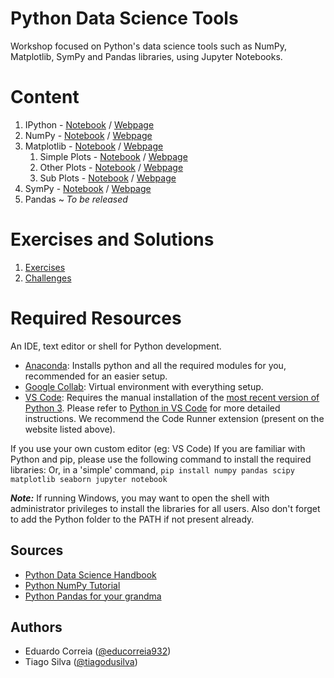 # Python Data Science Tools

Workshop focused on Python's data science tools such as NumPy, Matplotlib, SymPy and Pandas libraries, using Jupyter Notebooks.

# Content

1. IPython - [Notebook](notebooks/IPython.ipynb) / [Webpage](https://ieeeupsb.github.io/workshop-python-data-science-tools/html/IPython.html)
2. NumPy - [Notebook](notebooks/Numpy.ipynb) / [Webpage](https://ieeeupsb.github.io/workshop-python-data-science-tools/html/Numpy.html)
3. Matplotlib - [Notebook](notebooks/Matplotlib.ipynb) / [Webpage](https://ieeeupsb.github.io/workshop-python-data-science-tools/html/Matplotlib.html)   
    1. Simple Plots - [Notebook](notebooks/SimplePlots.ipynb) / [Webpage](https://ieeeupsb.github.io/workshop-python-data-science-tools/html/SimplePlots.html)   
    2. Other Plots - [Notebook](notebooks/OtherPlots.ipynb) / [Webpage](https://ieeeupsb.github.io/workshop-python-data-science-tools/html/OtherPlots.html)   
    3. Sub Plots - [Notebook](notebooks/Subplots.ipynb) / [Webpage](https://ieeeupsb.github.io/workshop-python-data-science-tools/html/Subplots.html)   
4. SymPy - [Notebook](notebooks/SymPy.ipynb) / [Webpage](https://ieeeupsb.github.io/workshop-python-data-science-tools/html/SymPy.html)
5. Pandas ~ *To be released*

# Exercises and Solutions

1. [Exercises](notebooks/Exercises.ipynb)
2. [Challenges](notebooks/Challenges.ipynb)

# Required Resources

An IDE, text editor or shell for Python development.

- [Anaconda](https://www.anaconda.com/products/individual): Installs python and all the required modules for you, recommended for an easier setup.
- [Google Collab](https://colab.research.google.com): Virtual environment with everything setup.
- [VS Code](https://code.visualstudio.com/Download): Requires the manual installation of the [most recent version of Python 3](https://www.python.org/downloads/). Please refer to [Python in VS Code](https://code.visualstudio.com/docs/languages/python) for more detailed instructions. We recommend the Code Runner extension (present on the website listed above).

If you use your own custom editor (eg: VS Code) If you are familiar with Python and pip, please use the following command to install the required libraries:
Or, in a 'simple' command, `pip install numpy pandas scipy matplotlib seaborn jupyter notebook`

***Note:*** If running Windows, you may want to open the shell with administrator privileges to install the libraries for all users.
Also don't forget to add the Python folder to the PATH if not present already.

## Sources

- [Python Data Science Handbook](https://jakevdp.github.io/PythonDataScienceHandbook/)
- [Python NumPy Tutorial](https://cs231n.github.io/python-numpy-tutorial/)
- [Python Pandas for your grandma](https://www.gormanalysis.com/blog/python-pandas-for-your-grandpa/)

## Authors

- Eduardo Correia ([@educorreia932](https://github.com/Educorreia932))
- Tiago Silva ([@tiagodusilva](https://github.com/tiagodusilva))
